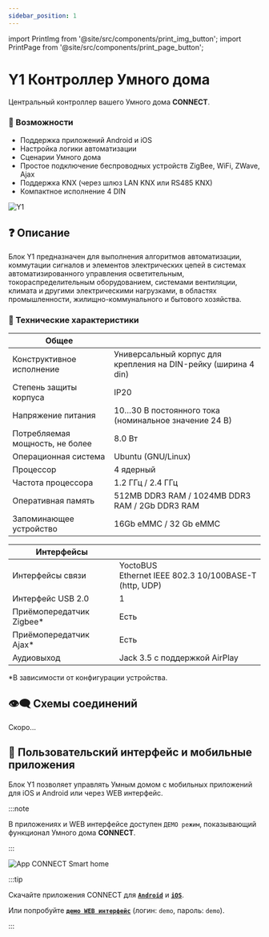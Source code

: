 ```yaml
---
sidebar_position: 1
---
```


import PrintImg from '@site/src/components/print_img_button';
import PrintPage from '@site/src/components/print_page_button';

# Y1 Контроллер Умного дома

Центральный контроллер вашего Умного дома **CONNECT**.

<PrintPage> </PrintPage>

### 💎 Возможности
- Поддержка приложений Android и iOS
- Настройка логики автоматизации
- Сценарии Умного дома
- Простое подключение беспроводных устройств ZigBee, WiFi, ZWave, Ajax
- Поддержка KNX (через шлюз LAN KNX или RS485 KNX)
- Компактное исполнение 4 DIN

![Y1](/img/blocks_photo/Y1_L.jpg)

## ❓ Описание
Блок Y1 предназначен для выполнения алгоритмов автоматизации, коммутации сигналов и элементов электрических цепей в системах автоматизированного управления осветительным, токораспределительным оборудованием, системами вентиляции, климата и другими электрическими нагрузками, в областях промышленности, жилищно-коммунального и бытового хозяйства.

### 🔧 Технические характеристики
| Общее | |
|-|-|
|Конструктивное исполнение	| Универсальный корпус для крепления на DIN-рейку (ширина 4 din)|
|Степень защиты корпуса	| IP20 |
|Напряжение питания	| 10…30 В постоянного тока (номинальное значение 24 В)|
|Потребляемая мощность, не более | 8.0 Вт|
|Операционная система | Ubuntu (GNU/Linux)|
|Процессор | 4 ядерный|
|Частота процессора	| 1.2 ГГц / 2.4 ГГц|
|Оперативная память	| 512MB DDR3 RAM / 1024MB DDR3 RAM / 2Gb DDR3 RAM|
|Запоминающее устройство | 16Gb eMMC / 32 Gb eMMC|

| Интерфейсы | |
|-|-|
|Интерфейсы связи | YoctoBUS <br/> Ethernet IEEE 802.3 10/100BASE-T (http, UDP)|
|Интерфейс USB 2.0|	1|
|Приёмопередатчик Zigbee*|	Есть|
|Приёмопередатчик Ajax*|	Есть|
|Аудиовыход	| Jack 3.5 с поддержкой AirPlay|
*В зависимости от конфигурации устройства.

## 👁‍🗨 Схемы соединений

Скоро...

## 📱 Пользовательский интерфейс и мобильные приложения
Блок Y1 позволяет управлять Умным домом с мобильных приложений для iOS и Android или через WEB интерфейс.

:::note

В приложениях и WEB интерфейсе доступен `ДЕМО режим`, показывающий функционал Умного дома **CONNECT**.

:::

<div style={{textAlign: 'center'}}>

![App CONNECT Smart home](/img/App.png)

</div>

:::tip

Скачайте приложения CONNECT для [**`Android`**](#) и [**`iOS`**](#).

Или попробуйте [**`демо WEB интерфейс`**](http://demo.yoctoconnect.com:8072/) (логин: `demo`, пароль: `demo`).

:::


<PrintPage> </PrintPage>